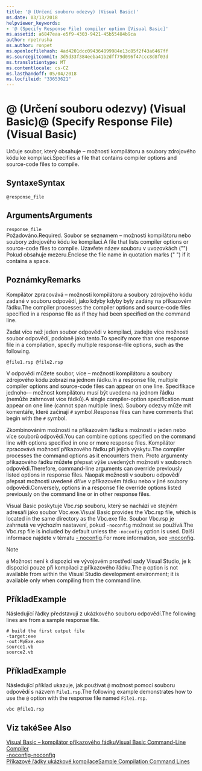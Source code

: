 ```yaml
---
title: '@ (Určení souboru odezvy) (Visual Basic)'
ms.date: 03/13/2018
helpviewer_keywords:
- '@ (Specify Response File) compiler option [Visual Basic]'
ms.assetid: a6847eaa-e5f9-4303-9421-45b55484b9ca
author: rpetrusha
ms.author: ronpet
ms.openlocfilehash: 4ad4201dcc094364899984e13c85f2f43a6467ff
ms.sourcegitcommit: 3d5d33f384eeba41b2dff79d096f47ccc8d8f03d
ms.translationtype: MT
ms.contentlocale: cs-CZ
ms.lasthandoff: 05/04/2018
ms.locfileid: "33653621"
---
```

# <a name="-specify-response-file-visual-basic"></a><span data-ttu-id="b3b7b-102">@ (Určení souboru odezvy) (Visual Basic)</span><span class="sxs-lookup"><span data-stu-id="b3b7b-102">@ (Specify Response File) (Visual Basic)</span></span>
<span data-ttu-id="b3b7b-103">Určuje soubor, který obsahuje – možnosti kompilátoru a soubory zdrojového kódu ke kompilaci.</span><span class="sxs-lookup"><span data-stu-id="b3b7b-103">Specifies a file that contains compiler options and source-code files to compile.</span></span>  
  
## <a name="syntax"></a><span data-ttu-id="b3b7b-104">Syntaxe</span><span class="sxs-lookup"><span data-stu-id="b3b7b-104">Syntax</span></span>  
  
```  
@response_file  
```  
  
## <a name="arguments"></a><span data-ttu-id="b3b7b-105">Arguments</span><span class="sxs-lookup"><span data-stu-id="b3b7b-105">Arguments</span></span>  
 `response_file`  
 <span data-ttu-id="b3b7b-106">Požadováno.</span><span class="sxs-lookup"><span data-stu-id="b3b7b-106">Required.</span></span> <span data-ttu-id="b3b7b-107">Soubor se seznamem – možnosti kompilátoru nebo soubory zdrojového kódu ke kompilaci.</span><span class="sxs-lookup"><span data-stu-id="b3b7b-107">A file that lists compiler options or source-code files to compile.</span></span> <span data-ttu-id="b3b7b-108">Uzavřete název souboru v uvozovkách ("") Pokud obsahuje mezeru.</span><span class="sxs-lookup"><span data-stu-id="b3b7b-108">Enclose the file name in quotation marks (" ") if it contains a space.</span></span>  
  
## <a name="remarks"></a><span data-ttu-id="b3b7b-109">Poznámky</span><span class="sxs-lookup"><span data-stu-id="b3b7b-109">Remarks</span></span>  
 <span data-ttu-id="b3b7b-110">Kompilátor zpracovává – možnosti kompilátoru a soubory zdrojového kódu zadané v souboru odpovědí, jako kdyby kdyby byly zadány na příkazovém řádku.</span><span class="sxs-lookup"><span data-stu-id="b3b7b-110">The compiler processes the compiler options and source-code files specified in a response file as if they had been specified on the command line.</span></span>  
  
 <span data-ttu-id="b3b7b-111">Zadat více než jeden soubor odpovědi v kompilaci, zadejte více možnosti soubor odpovědí, podobně jako tento.</span><span class="sxs-lookup"><span data-stu-id="b3b7b-111">To specify more than one response file in a compilation, specify multiple response-file options, such as the following.</span></span>  
  
```  
@file1.rsp @file2.rsp  
```  
  
 <span data-ttu-id="b3b7b-112">V odpovědi můžete soubor, více – možnosti kompilátoru a soubory zdrojového kódu zobrazí na jednom řádku.</span><span class="sxs-lookup"><span data-stu-id="b3b7b-112">In a response file, multiple compiler options and source-code files can appear on one line.</span></span> <span data-ttu-id="b3b7b-113">Specifikace jednoho-– možnost kompilátoru musí být uvedena na jednom řádku (nemůže zahrnovat více řádků).</span><span class="sxs-lookup"><span data-stu-id="b3b7b-113">A single compiler-option specification must appear on one line (cannot span multiple lines).</span></span> <span data-ttu-id="b3b7b-114">Soubory odezvy může mít komentáře, které začínají `#` symbol.</span><span class="sxs-lookup"><span data-stu-id="b3b7b-114">Response files can have comments that begin with the `#` symbol.</span></span>  
  
 <span data-ttu-id="b3b7b-115">Zkombinováním možností na příkazovém řádku s možností v jeden nebo více souborů odpovědi.</span><span class="sxs-lookup"><span data-stu-id="b3b7b-115">You can combine options specified on the command line with options specified in one or more response files.</span></span> <span data-ttu-id="b3b7b-116">Kompilátor zpracovává možností příkazového řádku při jejich výskytu.</span><span class="sxs-lookup"><span data-stu-id="b3b7b-116">The compiler processes the command options as it encounters them.</span></span> <span data-ttu-id="b3b7b-117">Proto argumenty příkazového řádku můžete přepsat výše uvedených možností v souborech odpovědi.</span><span class="sxs-lookup"><span data-stu-id="b3b7b-117">Therefore, command-line arguments can override previously listed options in response files.</span></span> <span data-ttu-id="b3b7b-118">Naopak možnosti v souboru odpovědí přepsat možnosti uvedené dříve v příkazovém řádku nebo v jiné soubory odpovědi.</span><span class="sxs-lookup"><span data-stu-id="b3b7b-118">Conversely, options in a response file override options listed previously on the command line or in other response files.</span></span>  
  
 <span data-ttu-id="b3b7b-119">Visual Basic poskytuje Vbc.rsp souboru, který se nachází ve stejném adresáři jako soubor Vbc.exe.</span><span class="sxs-lookup"><span data-stu-id="b3b7b-119">Visual Basic provides the Vbc.rsp file, which is located in the same directory as the Vbc.exe file.</span></span> <span data-ttu-id="b3b7b-120">Soubor Vbc.rsp je zahrnutá ve výchozím nastavení, pokud `-noconfig` možnost se používá.</span><span class="sxs-lookup"><span data-stu-id="b3b7b-120">The Vbc.rsp file is included by default unless the `-noconfig` option is used.</span></span> <span data-ttu-id="b3b7b-121">Další informace najdete v tématu [- noconfig](../../../visual-basic/reference/command-line-compiler/noconfig.md).</span><span class="sxs-lookup"><span data-stu-id="b3b7b-121">For more information, see [-noconfig](../../../visual-basic/reference/command-line-compiler/noconfig.md).</span></span>  
  
> [!NOTE]
>  <span data-ttu-id="b3b7b-122">`@` Možnost není k dispozici ve vývojovém prostředí sady Visual Studio, je k dispozici pouze při kompilaci z příkazového řádku.</span><span class="sxs-lookup"><span data-stu-id="b3b7b-122">The `@` option is not available from within the Visual Studio development environment; it is available only when compiling from the command line.</span></span>  
  
## <a name="example"></a><span data-ttu-id="b3b7b-123">Příklad</span><span class="sxs-lookup"><span data-stu-id="b3b7b-123">Example</span></span>  
 <span data-ttu-id="b3b7b-124">Následující řádky představují z ukázkového souboru odpovědí.</span><span class="sxs-lookup"><span data-stu-id="b3b7b-124">The following lines are from a sample response file.</span></span>  
  
```console
# build the first output file  
-target:exe   
-out:MyExe.exe  
source1.vb   
source2.vb  
```  
  
## <a name="example"></a><span data-ttu-id="b3b7b-125">Příklad</span><span class="sxs-lookup"><span data-stu-id="b3b7b-125">Example</span></span>  
 <span data-ttu-id="b3b7b-126">Následující příklad ukazuje, jak používat `@` možnost pomocí souboru odpovědí s názvem `File1.rsp`.</span><span class="sxs-lookup"><span data-stu-id="b3b7b-126">The following example demonstrates how to use the `@` option with the response file named `File1.rsp`.</span></span>  
  
```console
vbc @file1.rsp  
```  
  
## <a name="see-also"></a><span data-ttu-id="b3b7b-127">Viz také</span><span class="sxs-lookup"><span data-stu-id="b3b7b-127">See Also</span></span>  
 [<span data-ttu-id="b3b7b-128">Visual Basic – kompilátor příkazového řádku</span><span class="sxs-lookup"><span data-stu-id="b3b7b-128">Visual Basic Command-Line Compiler</span></span>](../../../visual-basic/reference/command-line-compiler/index.md)  
 [<span data-ttu-id="b3b7b-129">-noconfig</span><span class="sxs-lookup"><span data-stu-id="b3b7b-129">-noconfig</span></span>](../../../visual-basic/reference/command-line-compiler/noconfig.md)  
 [<span data-ttu-id="b3b7b-130">Příkazové řádky ukázkové kompilace</span><span class="sxs-lookup"><span data-stu-id="b3b7b-130">Sample Compilation Command Lines</span></span>](../../../visual-basic/reference/command-line-compiler/sample-compilation-command-lines.md)
